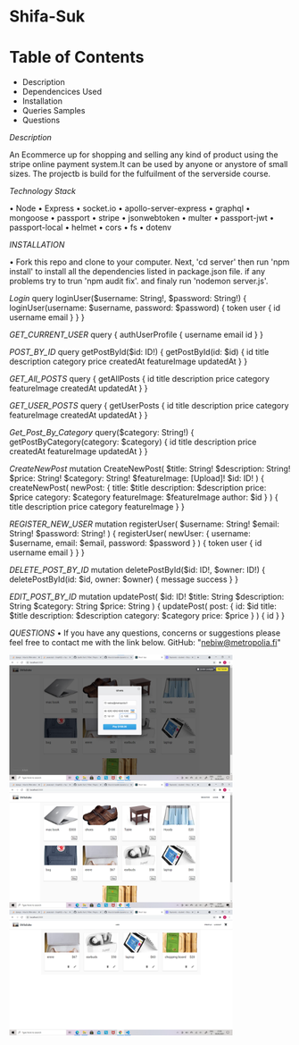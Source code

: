
# Shifa-Suk

# Table of Contents
* Description
* Dependencices Used
* Installation
* Queries Samples
* Questions

_Description_

An Ecommerce up for shopping and selling any kind of product using the stripe online payment system.It can be used by anyone or anystore of small sizes. The projectb is build for the fulfuilment of the serverside course.


_Technology Stack_

• Node • Express • socket.io • apollo-server-express • graphql • mongoose • passport • stripe • jsonwebtoken • multer • passport-jwt • passport-local • helmet • cors • fs • dotenv

_INSTALLATION_

• Fork this repo and clone to your computer. Next, 'cd server' then run 'npm install' to install all the dependencies listed in package.json file. if any problems try to trun 'npm audit fix'. and finaly run 'nodemon server.js'.



_Login_
   query loginUser($username: String!, $password: String!) {
    loginUser(username: $username, password: $password) {
      token
      user {
        id
        username
        email
      }
    }
  }

_GET_CURRENT_USER_
  query {
    authUserProfile {
      username
      email
      id
    }
  }


_POST_BY_ID_
  query getPostById($id: ID!) {
    getPostById(id: $id) {
      id
      title
      description
      category
      price
      createdAt
      featureImage
      updatedAt
    }
  }

_GET_All_POSTS_ 
  query {
    getAllPosts {
      id
      title
      description
      price
      category
      featureImage
      createdAt
      updatedAt
    }
  }


_GET_USER_POSTS_ 
  query {
    getUserPosts {
      id
      title
      description
      price
      category
      featureImage
      createdAt
      updatedAt
    }
  }


_Get_Post_By_Category_
  query($category: String!) {
    getPostByCategory(category: $category) {
      id
      title
      description
      price
      createdAt
      featureImage
      updatedAt
    }
  }
  
 _CreateNewPost_
  mutation CreateNewPost(
    $title: String!
    $description: String!
    $price: String!
    $category: String!
    $featureImage: [Upload]!
    $id: ID!
  ) {
    createNewPost(
      newPost: {
        title: $title
        description: $description
        price: $price
        category: $category
        featureImage: $featureImage
        author: $id
      }
    ) {
      title
      description
      price
      category
      featureImage
    }
  }


_REGISTER_NEW_USER_ 
  mutation registerUser(
    $username: String!
    $email: String!
    $password: String!
  ) {
    registerUser(
      newUser: { username: $username, email: $email, password: $password }
    ) {
      token
      user {
        id
        username
        email
      }
    }
  }


_DELETE_POST_BY_ID_ 
  mutation deletePostById($id: ID!, $owner: ID!) {
    deletePostById(id: $id, owner: $owner) {
      message
      success
    }
  }


_EDIT_POST_BY_ID_
  mutation updatePost(
    $id: ID!
    $title: String
    $description: String
    $category: String
    $price: String
  ) {
    updatePost(
      post: {
        id: $id
        title: $title
        description: $description
        category: $category
        price: $price
      }
    ) {
      id
    }
  }



_QUESTIONS_
• If you have any questions, concerns or suggestions please feel free to contact me with the link below. GitHub: "nebiw@metropolia.fi"



<img src="payement.png" width="400">
<img src="store.png" width="400">
<img src="userproducts.png" width="400">
